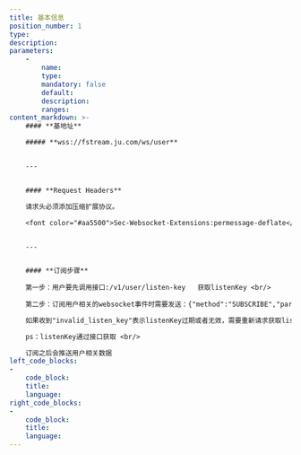 ```yaml
---
title: 基本信息
position_number: 1
type:
description:
parameters:
    -
        name:
        type:
        mandatory: false
        default:
        description:
        ranges:
content_markdown: >-
    #### **基地址**

    ##### **wss://fstream.ju.com/ws/user**


    ---


    #### **Request Headers**

    请求头必须添加压缩扩展协议。

    <font color="#aa5500">Sec-Websocket-Extensions:permessage-deflate</font>  


    ---


    #### **订阅步骤**
    
    第一步：用户要先调用接口:/v1/user/listen-key   获取listenKey <br/>
  
    第二步：订阅用户相关的websocket事件时需要发送：{"method":"SUBSCRIBE","params":["order@{上一步获取的listenKey}"],"id":"test1"} <br/>

    如果收到"invalid_listen_key"表示listenKey过期或者无效，需要重新请求获取listenKey <br/>

    ps：listenKey通过接口获取 <br/>

    订阅之后会推送用户相关数据
left_code_blocks:
-
    code_block:
    title:
    language:
right_code_blocks:
-
    code_block:
    title:
    language:
---
```

